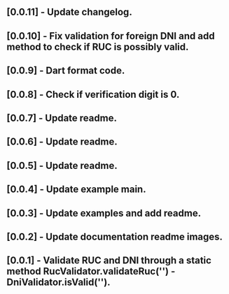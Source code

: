 ## [0.0.11] - Update changelog.
## [0.0.10] - Fix validation for foreign DNI and add method to check if RUC is possibly valid.
## [0.0.9] - Dart format code.
## [0.0.8] - Check if verification digit is 0.
## [0.0.7] - Update readme.
## [0.0.6] - Update readme.
## [0.0.5] - Update readme.
## [0.0.4] - Update example main.
## [0.0.3] - Update examples and add readme.
## [0.0.2] - Update documentation readme images.
## [0.0.1] - Validate RUC and DNI through a static method RucValidator.validateRuc('') - DniValidator.isValid('').